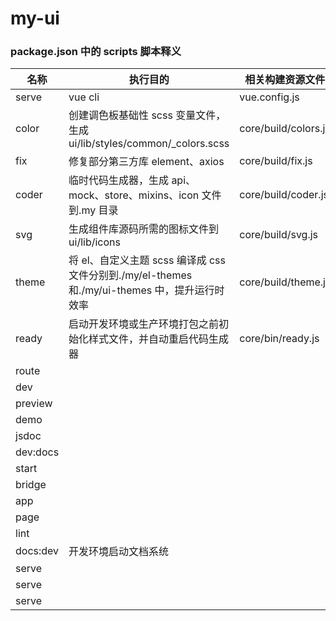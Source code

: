 # my-ui

### package.json 中的 scripts 脚本释义

| 名称     | 执行目的                                                                                       | 相关构建资源文件     |
| -------- | ---------------------------------------------------------------------------------------------- | -------------------- |
| serve    | vue cli                                                                                        | vue.config.js        |
| color    | 创建调色板基础性 scss 变量文件，生成 ui/lib/styles/common/\_colors.scss                        | core/build/colors.js |
| fix      | 修复部分第三方库 element、axios                                                                | core/build/fix.js    |
| coder    | 临时代码生成器，生成 api、mock、store、mixins、icon 文件到.my 目录                             | core/build/coder.js  |
| svg      | 生成组件库源码所需的图标文件到 ui/lib/icons                                                    | core/build/svg.js    |
| theme    | 将 el、自定义主题 scss 编译成 css 文件分别到./my/el-themes 和./my/ui-themes 中，提升运行时效率 | core/build/theme.js  |
| ready    | 启动开发环境或生产环境打包之前初始化样式文件，并自动重启代码生成器                             | core/bin/ready.js    |
| route    |                                                                                                |                      |
| dev      |                                                                                                |                      |
| preview  |                                                                                                |                      |
| demo     |                                                                                                |                      |
| jsdoc    |                                                                                                |                      |
| dev:docs |                                                                                                |                      |
| start    |                                                                                                |                      |
| bridge   |                                                                                                |                      |
| app      |                                                                                                |                      |
| page     |                                                                                                |                      |
| lint     |                                                                                                |                      |
| docs:dev | 开发环境启动文档系统                                                                           |                      |
| serve    |                                                                                                |                      |
| serve    |                                                                                                |                      |
| serve    |                                                                                                |                      |
